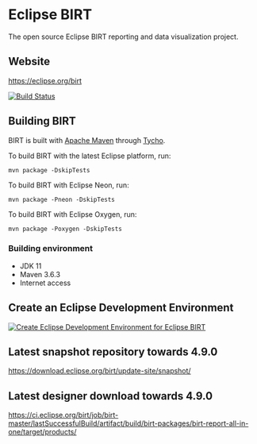 # Eclipse BIRT
The open source Eclipse BIRT reporting and data visualization project. 

## Website
https://eclipse.org/birt

[![Build Status](https://github.com/eclipse/birt/workflows/CI/badge.svg)](https://github.com/eclipse/birt/actions)

## Building BIRT
BIRT is built with [Apache Maven](http://maven.apache.org) through [Tycho](https://github.com/eclipse/tycho).

To build BIRT with the latest Eclipse platform, run:

    mvn package -DskipTests 
    
To build BIRT with Eclipse Neon, run:

    mvn package -Pneon -DskipTests

To build BIRT with Eclipse Oxygen, run:

    mvn package -Poxygen -DskipTests
    
### Building environment
* JDK 11
* Maven 3.6.3
* Internet access

## Create an Eclipse Development Environment

[![Create Eclipse Development Environment for Eclipse BIRT](https://img.shields.io/static/v1?logo=eclipseide&label=Create%20Development%20Environment&message=Eclipse%20BIRT&style=for-the-badge&logoColor=white&labelColor=darkorange&color=gray)](https://www.eclipse.org/setups/installer/?url=https://raw.githubusercontent.com/eclipse/birt/master/build/org.eclipse.birt.releng/BIRT.setup&show=true "Click to open Eclipse-Installer Auto Launch or drag into your running installer")

## Latest snapshot repository towards 4.9.0
https://download.eclipse.org/birt/update-site/snapshot/

## Latest designer download towards 4.9.0
https://ci.eclipse.org/birt/job/birt-master/lastSuccessfulBuild/artifact/build/birt-packages/birt-report-all-in-one/target/products/
